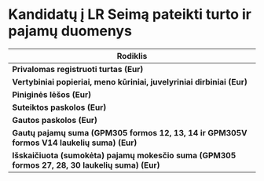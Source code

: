# Kandidatų į LR Seimą pateikti turto ir pajamų duomenys

| Rodiklis        |
| ------------- |
|**Privalomas registruoti turtas (Eur)**|
|**Vertybiniai popieriai, meno kūriniai, juvelyriniai dirbiniai (Eur)**|
|**Piniginės lėšos (Eur)**|
|**Suteiktos paskolos (Eur)**|
|**Gautos paskolos (Eur)**|
|**Gautų pajamų suma (GPM305 formos 12, 13, 14 ir GPM305V formos V14 laukelių suma) (Eur)**|
|**Išskaičiuota (sumokėta) pajamų mokesčio suma (GPM305 formos 27, 28, 30 laukelių suma) (Eur)**|

